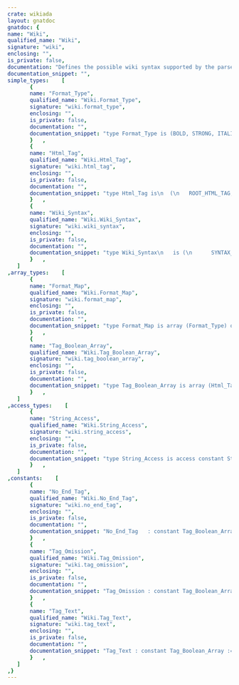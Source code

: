```yaml
---
crate: wikiada
layout: gnatdoc
gnatdoc: {
name: "Wiki",
qualified_name: "Wiki",
signature: "wiki",
enclosing: "",
is_private: false,
documentation: "Defines the possible wiki syntax supported by the parser.",
documentation_snippet: "",
simple_types:    [
       {
       name: "Format_Type",
       qualified_name: "Wiki.Format_Type",
       signature: "wiki.format_type",
       enclosing: "",
       is_private: false,
       documentation: "",
       documentation_snippet: "type Format_Type is (BOLD, STRONG, ITALIC, EMPHASIS, CODE, SUPERSCRIPT, SUBSCRIPT, STRIKEOUT,\n                     PREFORMAT, INS, UNDERLINE, CITE);",
       }   ,
       {
       name: "Html_Tag",
       qualified_name: "Wiki.Html_Tag",
       signature: "wiki.html_tag",
       enclosing: "",
       is_private: false,
       documentation: "",
       documentation_snippet: "type Html_Tag is\n  (\n   ROOT_HTML_TAG,\n   HEAD_TAG, TITLE_TAG, BASE_TAG, LINK_TAG, META_TAG, STYLE_TAG,\n   BODY_TAG, ARTICLE_TAG, SECTION_TAG, NAV_TAG, ASIDE_TAG,\n   H1_TAG, H2_TAG, H3_TAG, H4_TAG, H5_TAG, H6_TAG,\n   HEADER_TAG, FOOTER_TAG,\n   ADDRESS_TAG,\n   P_TAG, HR_TAG, PRE_TAG, BLOCKQUOTE_TAG,\n   OL_TAG, UL_TAG, LI_TAG,\n   DL_TAG, DT_TAG, DD_TAG,\n   FIGURE_TAG, FIGCAPTION_TAG,\n   DIV_TAG, MAIN_TAG,\n   A_TAG, EM_TAG, STRONG_TAG, SMALL_TAG,\n   S_TAG, CITE_TAG, Q_TAG, DFN_TAG, ABBR_TAG,\n   DATA_TAG, TIME_TAG, CODE_TAG, VAR_TAG, SAMP_TAG,\n   KBD_TAG, SUB_TAG, SUP_TAG,\n   I_TAG, B_TAG, U_TAG,\n   MARK_TAG, RUBY_TAG, RB_TAG, RT_TAG, RTC_TAG,\n   RP_TAG, BDI_TAG, BDO_TAG, SPAN_TAG,\n   BR_TAG, WBR_TAG,\n   INS_TAG, DEL_TAG,\n   IMG_TAG,\n   IFRAME_TAG,\n   EMBED_TAG,\n   OBJECT_TAG,\n   PARAM_TAG,\n   VIDEO_TAG,\n   AUDIO_TAG,\n   SOURCE_TAG,\n   TRACK_TAG,\n   MAP_TAG,\n   AREA_TAG,\n   TABLE_TAG, CAPTION_TAG, COLGROUP_TAG, COL_TAG,\n   TBODY_TAG, THEAD_TAG, TFOOT_TAG,\n   TR_TAG, TD_TAG, TH_TAG,\n   FORM_TAG, LABEL_TAG, INPUT_TAG,\n   BUTTON_TAG, SELECT_TAG, DATALIST_TAG, OPTGROUP_TAG,\n   OPTION_TAG, TEXTAREA_TAG, KEYGEN_TAG, OUTPUT_TAG,\n   PROGRESS_TAG, METER_TAG, FIELDSET_TAG, LEGEND_TAG,\n   SCRIPT_TAG, NOSCRIPT_TAG,\n   TEMPLATE_TAG, CANVAS_TAG,\n   TT_TAG,\n   UNKNOWN_TAG\n  );",
       }   ,
       {
       name: "Wiki_Syntax",
       qualified_name: "Wiki.Wiki_Syntax",
       signature: "wiki.wiki_syntax",
       enclosing: "",
       is_private: false,
       documentation: "",
       documentation_snippet: "type Wiki_Syntax\n   is (\n      SYNTAX_GOOGLE,\n      SYNTAX_CREOLE,\n      SYNTAX_DOTCLEAR,\n      SYNTAX_PHPBB,\n      SYNTAX_MEDIA_WIKI,\n      SYNTAX_MARKDOWN,\n      SYNTAX_TEXTILE,\n      SYNTAX_HTML);",
       }   ,
   ]
,array_types:    [
       {
       name: "Format_Map",
       qualified_name: "Wiki.Format_Map",
       signature: "wiki.format_map",
       enclosing: "",
       is_private: false,
       documentation: "",
       documentation_snippet: "type Format_Map is array (Format_Type) of Boolean;",
       }   ,
       {
       name: "Tag_Boolean_Array",
       qualified_name: "Wiki.Tag_Boolean_Array",
       signature: "wiki.tag_boolean_array",
       enclosing: "",
       is_private: false,
       documentation: "",
       documentation_snippet: "type Tag_Boolean_Array is array (Html_Tag) of Boolean;",
       }   ,
   ]
,access_types:    [
       {
       name: "String_Access",
       qualified_name: "Wiki.String_Access",
       signature: "wiki.string_access",
       enclosing: "",
       is_private: false,
       documentation: "",
       documentation_snippet: "type String_Access is access constant String;",
       }   ,
   ]
,constants:    [
       {
       name: "No_End_Tag",
       qualified_name: "Wiki.No_End_Tag",
       signature: "wiki.no_end_tag",
       enclosing: "",
       is_private: false,
       documentation: "",
       documentation_snippet: "No_End_Tag   : constant Tag_Boolean_Array :=\n  (\n   BASE_TAG   => True,\n   LINK_TAG   => True,\n   META_TAG   => True,\n   IMG_TAG    => True,\n   HR_TAG     => True,\n   BR_TAG     => True,\n   WBR_TAG    => True,\n   INPUT_TAG  => True,\n   KEYGEN_TAG => True,\n   others     => False);",
       }   ,
       {
       name: "Tag_Omission",
       qualified_name: "Wiki.Tag_Omission",
       signature: "wiki.tag_omission",
       enclosing: "",
       is_private: false,
       documentation: "",
       documentation_snippet: "Tag_Omission : constant Tag_Boolean_Array :=\n  (\n   LI_TAG    => True,\n   DT_TAG    => True,\n   DD_TAG    => True,\n   RB_TAG    => True,\n   RT_TAG    => True,\n   RTC_TAG   => True,\n   RP_TAG    => True,\n   TH_TAG    => True,\n   TD_TAG    => True,\n   TR_TAG    => True,\n   TBODY_TAG => True,\n   THEAD_TAG => True,\n   TFOOT_TAG => True,\n   OPTGROUP_TAG => True,\n   OPTION_TAG   => True,\n   others    => False);",
       }   ,
       {
       name: "Tag_Text",
       qualified_name: "Wiki.Tag_Text",
       signature: "wiki.tag_text",
       enclosing: "",
       is_private: false,
       documentation: "",
       documentation_snippet: "Tag_Text : constant Tag_Boolean_Array :=\n  (\n    A_TAG      => True,\n    EM_TAG     => True,\n    STRONG_TAG => True,\n    SMALL_TAG  => True,\n    S_TAG      => True,\n    CITE_TAG   => True,\n    Q_TAG      => True,\n    DFN_TAG    => True,\n    ABBR_TAG   => True,\n    TIME_TAG   => True,\n    CODE_TAG   => True,\n    VAR_TAG    => True,\n    SAMP_TAG   => True,\n    KBD_TAG    => True,\n    SUB_TAG    => True,\n    SUP_TAG    => True,\n    I_TAG      => True,\n    B_TAG      => True,\n    MARK_TAG   => True,\n    RUBY_TAG   => True,\n    RT_TAG     => True,\n    RP_TAG     => True,\n    BDI_TAG    => True,\n    BDO_TAG    => True,\n    SPAN_TAG   => True,\n    INS_TAG    => True,\n    DEL_TAG    => True,\n    TT_TAG     => True,\n    UNKNOWN_TAG => True,\n    others     => False\n  );",
       }   ,
   ]
,}
---
```

